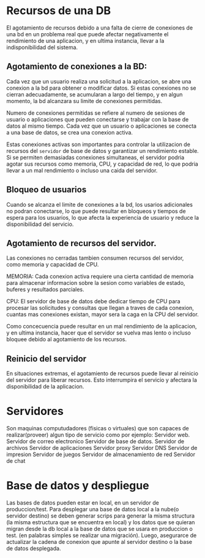 # Recursos de una DB
El agotamiento de recursos debido a una falta de cierre de conexiones de una bd en un problema real que puede afectar
negativamente el rendimiento de una aplicacion, y en ultima instancia, llevar a la indisponibilidad del sistema.

## Agotamiento de conexiones a la BD:
Cada vez que un usuario realiza una solicitud a la aplicacion, se abre una conexion a la bd para obtener o modificar datos.
Si estas conexiones no se cierran adecuadamente, se acumularan a largo del tiempo, y en algun momento, la bd alcanzara su limite de conexiones
permitidas.

Numero de conexiones permitidas se refiere al numero de sesiones de usuario o aplicaciones que pueden conectarse y trabajar con 
la base de datos al mismo tiempo. Cada vez que un usuario o aplicaciones se conecta a una base de datos, se crea una conexion activa.

Estas conexiones activas son importantes para controlar la utilizacion de recursos del `servidor` de base de datos y garantizar
un rendimiento estable. Si se permiten demasiadas conexiones simultaneas, el servidor podria agotar sus recursos como memoria, CPU,
y capacidad de red, lo que podria llevar a un mal rendimiento o incluso una caida del servidor. 

## Bloqueo de usuarios
Cuando se alcanza el limite de conexiones a la bd, los usarios adicionales no podran conectarse, lo que puede resultar en bloqueos y 
tiempos de espera  para los usuarios, lo que afecta la experiencia de usuario y reduce la disponibilidad del servicio.

## Agotamiento de recursos del servidor.
Las conexiones no cerradas tambien consumen recursos del servidor, como memoria  y capacidad de CPU. 

MEMORIA: Cada conexion activa requiere una cierta cantidad de memoria para  almacenar informacion sobre la sesion como variables de estado, 
buferes y resultados parciales.

CPU: El servidor de base de datos debe dedicar tiempo de CPU para procesar las solicitudes y consultas que llegan a traves de cada conexion,
cuantas mas conexiones existan, mayor sera la caga en la CPU del servidor.

Como concecuencia puede resultar en un mal rendimiento de la aplicacion, y en ultima instancia, hacer 
que el servidor se vuelva mas lento o incluso bloquee debido al
agotamiento de los recursos.

## Reinicio del servidor 
En situaciones extremas, el agotamiento de recursos puede llevar al reinicio del servidor para liberar recursos. Esto interrumpira el 
servicio y afectara la disponibilidad de la aplicacion.


# Servidores 

Son maquinas computudadores (fisicas o virtuales) que son capaces de realizar(proveer) algun tipo de servicio como por ejemplo:
  Servidor web.
  Servidor de correo electronico
  Servidor de base de datos.
  Servidor de archivos
  Servidor de aplicaciones
  Servidor proxy
  Servidor DNS
  Servidor de impresion
  Servidor de juegos 
  Servidor de almacenamiento de red 
  Servidor de chat

# Base de datos y despliegue

Las bases de datos pueden estar en local, en un servidor de produccion/test.
Para desplegar una base de datos local a la nube(o servidor destino) se deben generar
scrips para generar la misma structura (la misma estructura que se encuentra en local)
y los datos que se quieran migran desde la db local a la base de datos que se usara en produccion o test.
(en palabras simples se realizar una migración).
Luego, asegurarce de actualizar la cadena de conexion que apunte al servidor destino o la
base de datos desplegada.
